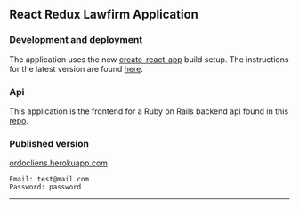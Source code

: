 ## React Redux Lawfirm Application

### Development and deployment
The application uses the new [create-react-app](https://facebook.github.io/react/blog/2016/07/22/create-apps-with-no-configuration.html) build setup. The instructions for the latest version are found [here](https://github.com/facebookincubator/create-react-app/blob/master/template/README.md).

### Api
This application is the frontend for a Ruby on Rails backend api found in this [repo](https://github.com/mickeeri/lawfirm-api).

### Published version
[ordocliens.herokuapp.com](https://ordocliens.herokuapp.com)

```
Email: test@mail.com
Password: password
```
 ***
